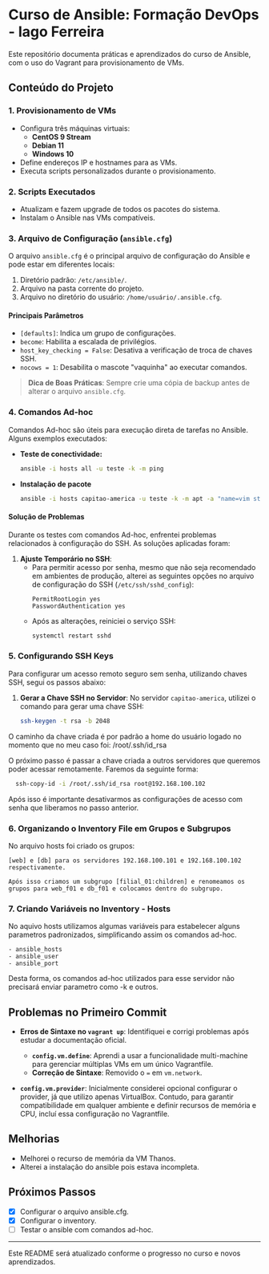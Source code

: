 # Curso de Ansible: Formação DevOps - Iago Ferreira

Este repositório documenta práticas e aprendizados do curso de Ansible, com o uso do Vagrant para provisionamento de VMs.

## Conteúdo do Projeto

### 1. **Provisionamento de VMs**
   - Configura três máquinas virtuais:
     - **CentOS 9 Stream**
     - **Debian 11**
     - **Windows 10**
   - Define endereços IP e hostnames para as VMs.
   - Executa scripts personalizados durante o provisionamento.

### 2. **Scripts Executados**
   - Atualizam e fazem upgrade de todos os pacotes do sistema.
   - Instalam o Ansible nas VMs compatíveis.
  
### 3. **Arquivo de Configuração (`ansible.cfg`)**
O arquivo `ansible.cfg` é o principal arquivo de configuração do Ansible e pode estar em diferentes locais:
1. Diretório padrão: `/etc/ansible/`.
2. Arquivo na pasta corrente do projeto.
3. Arquivo no diretório do usuário: `/home/usuário/.ansible.cfg`.

#### Principais Parâmetros
- `[defaults]`: Indica um grupo de configurações.
- `become`: Habilita a escalada de privilégios.
- `host_key_checking = False`: Desativa a verificação de troca de chaves SSH.
- `nocows = 1`: Desabilita o mascote "vaquinha" ao executar comandos.

> **Dica de Boas Práticas**: Sempre crie uma cópia de backup antes de alterar o arquivo `ansible.cfg`.

### 4. **Comandos Ad-hoc**
Comandos Ad-hoc são úteis para execução direta de tarefas no Ansible. Alguns exemplos executados:
- **Teste de conectividade:**
  ```bash
  ansible -i hosts all -u teste -k -m ping
  ```
- **Instalação de pacote**
    ```bash
    ansible -i hosts capitao-america -u teste -k -m apt -a "name=vim state=latest"
    ```
#### Solução de Problemas
Durante os testes com comandos Ad-hoc, enfrentei problemas relacionados à configuração do SSH. As soluções aplicadas foram:

1. **Ajuste Temporário no SSH**:
   - Para permitir acesso por senha, mesmo que não seja recomendado em ambientes de produção, alterei as seguintes opções no arquivo de configuração do SSH (`/etc/ssh/sshd_config`):
     ```plaintext
     PermitRootLogin yes
     PasswordAuthentication yes
     ```
   - Após as alterações, reiniciei o serviço SSH:
     ```bash
     systemctl restart sshd
     ```

### 5. **Configurando SSH Keys**
Para configurar um acesso remoto seguro sem senha, utilizando chaves SSH, segui os passos abaixo:

1. **Gerar a Chave SSH no Servidor**:
   No servidor `capitao-america`, utilizei o comando para gerar uma chave SSH:
   ```bash
   ssh-keygen -t rsa -b 2048
   ```
   
  O caminho da chave criada é por padrão a home do usuário logado no momento que no meu caso foi: /root/.ssh/id_rsa

  O próximo passo é passar a chave criada a outros servidores que queremos poder acessar remotamente. Faremos da seguinte forma:
  
  ``` bash
    ssh-copy-id -i /root/.ssh/id_rsa root@192.168.100.102
  ```

  Após isso é importante desativarmos as configurações de acesso com senha que liberamos no passo anterior.

### 6. **Organizando o Inventory File em Grupos e Subgrupos**

  No arquivo hosts foi criado os grupos:

    [web] e [db] para os servidores 192.168.100.101 e 192.168.100.102 respectivamente.

    Após isso criamos um subgrupo [filial_01:children] e renomeamos os grupos para web_f01 e db_f01 e colocamos dentro do subgrupo.

### 7. **Criando Variáveis no Inventory - Hosts**

  No aquivo hosts utilizamos algumas variáveis para estabelecer alguns parametros padronizados, simplificando assim os comandos ad-hoc.

    - ansible_hosts
    - ansible_user
    - ansible_port

  Desta forma, os comandos ad-hoc utilizados para esse servidor não precisará enviar parametro como  -k e outros.
  
## Problemas no Primeiro Commit

- **Erros de Sintaxe no `vagrant up`**: Identifiquei e corrigi problemas após estudar a documentação oficial.
  - **`config.vm.define`**: Aprendi a usar a funcionalidade multi-machine para gerenciar múltiplas VMs em um único Vagrantfile.
  - **Correção de Sintaxe**: Removido o `=` em `vm.network`.

- **`config.vm.provider`**: Inicialmente considerei opcional configurar o provider, já que utilizo apenas VirtualBox. Contudo, para garantir compatibilidade em qualquer ambiente e definir recursos de memória e CPU, incluí essa configuração no Vagrantfile.


## Melhorias

- Melhorei o recurso de memória da VM Thanos.
- Alterei a instalação do ansible pois estava incompleta.

## Próximos Passos

  - [x] Configurar o arquivo ansible.cfg.
  - [x] Configurar o inventory.
  - [ ] Testar o ansible com comandos ad-hoc.

---

Este README será atualizado conforme o progresso no curso e novos aprendizados.

